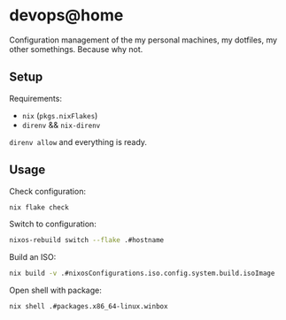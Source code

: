 # devops@home

Configuration management of the my personal machines, my dotfiles,
my other somethings. Because why not.

## Setup

Requirements:

- `nix` (`pkgs.nixFlakes`)
- `direnv` && `nix-direnv`

`direnv allow` and everything is ready.

## Usage

Check configuration:

```sh
nix flake check
```

Switch to configuration:

```sh
nixos-rebuild switch --flake .#hostname
```

Build an ISO:

```sh
nix build -v .#nixosConfigurations.iso.config.system.build.isoImage
```

Open shell with package:

```sh
nix shell .#packages.x86_64-linux.winbox
```
